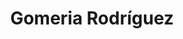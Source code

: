 ---
title: "Gomeria Rodríguez"
url: /ciudad-autonoma-de-buenos-aires/gomeria-rodriguez/
shop: Reifen
---